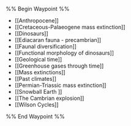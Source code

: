 %% Begin Waypoint %%
- [[Anthropocene]]
- [[Cretaceous-Palaeogene mass extinction]]
- [[Dinosaurs]]
- [[Ediacaran fauna - precambrian]]
- [[Faunal diversification]]
- [[Functional morphology of dinosaurs]]
- [[Geological time]]
- [[Greenhouse gases through time]]
- [[Mass extinctions]]
- [[Past climates]]
- [[Permian-Triassic mass extinction]]
- [[Snowball Earth ]]
- [[The Cambrian explosion]]
- [[Wilson Cycles]]

%% End Waypoint %%
